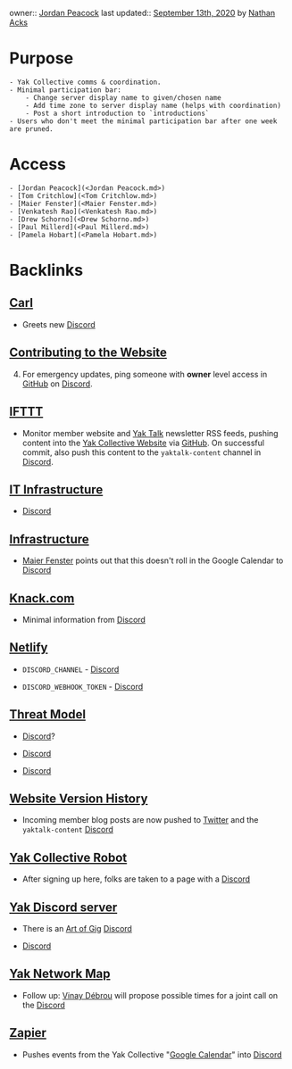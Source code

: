 owner:: [Jordan Peacock](<Jordan Peacock.md>)
last updated:: [September 13th, 2020](<September 13th, 2020.md>) by [Nathan Acks](<Nathan Acks.md>)
# Purpose
    - Yak Collective comms & coordination.
    - Minimal participation bar:
        - Change server display name to given/chosen name
        - Add time zone to server display name (helps with coordination)
        - Post a short introduction to `introductions`
    - Users who don't meet the minimal participation bar after one week are pruned.
# Access
    - [Jordan Peacock](<Jordan Peacock.md>)
    - [Tom Critchlow](<Tom Critchlow.md>)
    - [Maier Fenster](<Maier Fenster.md>)
    - [Venkatesh Rao](<Venkatesh Rao.md>)
    - [Drew Schorno](<Drew Schorno.md>)
    - [Paul Millerd](<Paul Millerd.md>)
    - [Pamela Hobart](<Pamela Hobart.md>)

# Backlinks
## [Carl](<Carl.md>)
- Greets new [Discord](<Discord.md>)

## [Contributing to the Website](<Contributing to the Website.md>)
4. For emergency updates, ping someone with **owner** level access in [GitHub](<GitHub.md>) on [Discord](<Discord.md>).

## [IFTTT](<IFTTT.md>)
- Monitor member website and [Yak Talk](<Yak Talk.md>) newsletter RSS feeds, pushing content into the [Yak Collective Website](<Yak Collective Website.md>) via [GitHub](<GitHub.md>). On successful commit, also push this content to the `yaktalk-content` channel in [Discord](<Discord.md>).

## [IT Infrastructure](<IT Infrastructure.md>)
- [Discord](<Discord.md>)

## [Infrastructure](<Infrastructure.md>)
- [Maier Fenster](<Maier Fenster.md>) points out that this doesn't roll in the Google Calendar to [Discord](<Discord.md>)

## [Knack.com](<Knack.com.md>)
- Minimal information from [Discord](<Discord.md>)

## [Netlify](<Netlify.md>)
- `DISCORD_CHANNEL` - [Discord](<Discord.md>)

- `DISCORD_WEBHOOK_TOKEN` - [Discord](<Discord.md>)

## [Threat Model](<Threat Model.md>)
- [Discord](<Discord.md>)?

- [Discord](<Discord.md>)

- [Discord](<Discord.md>)

## [Website Version History](<Website Version History.md>)
- Incoming member blog posts are now pushed to [Twitter](<Twitter.md>) and the `yaktalk-content` [Discord](<Discord.md>)

## [Yak Collective Robot](<Yak Collective Robot.md>)
- After signing up here, folks are taken to a page with a [Discord](<Discord.md>)

## [Yak Discord server](<Yak Discord server.md>)
- There is an [Art of Gig](<Art of Gig.md>) [Discord](<Discord.md>)

- [Discord](<Discord.md>)

## [Yak Network Map](<Yak Network Map.md>)
- Follow up: [Vinay Débrou](<Vinay Débrou.md>) will propose possible times for a joint call on the [Discord](<Discord.md>)

## [Zapier](<Zapier.md>)
- Pushes events from the Yak Collective "[Google Calendar](https://calendar.google.com/calendar/embed?src=o995m43173bpslmhh49nmrp5i4%40group.calendar.google.com)" into [Discord](<Discord.md>)

